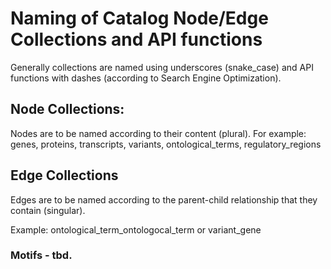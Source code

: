 # Naming of Catalog Node/Edge Collections and API functions

Generally collections are named using underscores (snake_case) and API functions with dashes (according to Search Engine Optimization).


## Node Collections:
Nodes are to be named according to their content (plural).
For example: genes, proteins, transcripts, variants, ontological_terms, regulatory_regions


## Edge Collections
Edges are to be named according to the parent-child relationship that they contain (singular).

Example: ontological_term_ontologocal_term or variant_gene



### Motifs - tbd.
